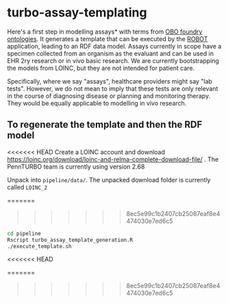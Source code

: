 # turbo-assay-templating
Here's a first step in modelling assays* with terms from [OBO foundry ontologies](http://www.obofoundry.org/). It generates a template that can be executed by the [ROBOT](http://robot.obolibrary.org/) application, leading to an RDF data model. Assays currently in scope have a specimen collected from an organism as the evaluant and can be used in EHR 2ry research or in vivo basic research. We are currently bootstrapping the models from LOINC, but they are not intended for patient care.

Specifically, where we say "assays", healthcare providers might say "lab tests". However, we do not mean to imply that these tests are only relevant in the course of diagnosing disease or planning and monitoring therapy. They would be equally applicable to modelling in vivo research.

## To regenerate the template and then the RDF model

<<<<<<< HEAD
Create a LOINC account and download https://loinc.org/download/loinc-and-relma-complete-download-file/ . The PennTURBO team is currently using version 2.68

Unpack into `pipeline/data/`. The unpacked download folder is currently called `LOINC_2`

=======
>>>>>>> 8ec5e99c1b2407cb25087eaf8e4474030e7ed6c5
```Bash
cd pipeline
Rscript turbo_assay_template_generation.R
./execute_template.sh
```
<<<<<<< HEAD

=======
>>>>>>> 8ec5e99c1b2407cb25087eaf8e4474030e7ed6c5
